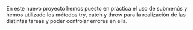 En este nuevo proyecto hemos puesto en práctica el uso de submenús y hemos utilizado los métodos try, catch y throw para la realización de las distintas tareas y poder controlar errores en ella.
